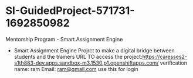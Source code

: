 # SI-GuidedProject-571731-1692850982
Mentorship Program - Smart Assignment Engine
 - Smart Assignment Engine Projrct to make a digital bridge between students and the trainers URL TO access the project:https://caresses2-s1th883-dev.apps.sandbox-m3.1530.p1.openshiftapps.com/ verification name: ram Email: ram@gmail.com use this for login
